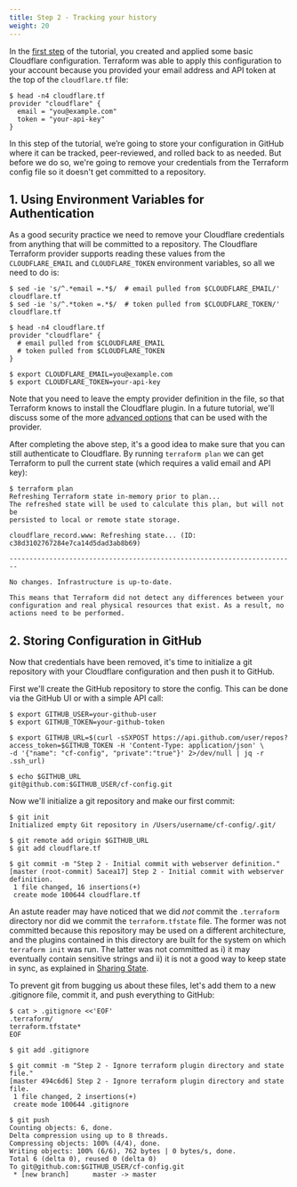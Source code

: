 ```yaml
---
title: Step 2 - Tracking your history
weight: 20
---
```


In the [first step](/terraform/tutorial/hello-world) of the tutorial, you created and applied some basic Cloudflare configuration. Terraform was able to apply this configuration to your account because you provided your email address and API token at the top of the `cloudflare.tf` file:

```
$ head -n4 cloudflare.tf 
provider "cloudflare" {
  email = "you@example.com"
  token = "your-api-key"
}
```

In this step of the tutorial, we’re going to store your configuration in GitHub where it can be tracked, peer-reviewed, and rolled back to as needed. But before we do so, we're going to remove your credentials from the Terraform config file so it doesn't get committed to a repository.

## 1. Using Environment Variables for Authentication

As a good security practice we need to remove your Cloudflare credentials from anything that will be committed to a repository. The Cloudflare Terraform provider supports reading these values from the `CLOUDFLARE_EMAIL` and `CLOUDFLARE_TOKEN` environment variables, so all we need to do is:

```
$ sed -ie 's/^.*email =.*$/  # email pulled from $CLOUDFLARE_EMAIL/' cloudflare.tf
$ sed -ie 's/^.*token =.*$/  # token pulled from $CLOUDFLARE_TOKEN/' cloudflare.tf

$ head -n4 cloudflare.tf 
provider "cloudflare" {
  # email pulled from $CLOUDFLARE_EMAIL
  # token pulled from $CLOUDFLARE_TOKEN
}

$ export CLOUDFLARE_EMAIL=you@example.com
$ export CLOUDFLARE_TOKEN=your-api-key
```

Note that you need to leave the empty provider definition in the file, so that Terraform knows to install the Cloudflare plugin. In a future tutorial, we'll discuss some of the more [advanced options](https://www.terraform.io/docs/providers/cloudflare/index.html#argument-reference) that can be used with the provider.

After completing the above step, it's a good idea to make sure that you can still authenticate to Cloudflare. By running `terraform plan` we can get Terraform to pull the current state (which requires a valid email and API key):

```
$ terraform plan
Refreshing Terraform state in-memory prior to plan...
The refreshed state will be used to calculate this plan, but will not be
persisted to local or remote state storage.

cloudflare_record.www: Refreshing state... (ID: c38d3102767284e7ca14d5dad3ab8b69)

------------------------------------------------------------------------

No changes. Infrastructure is up-to-date.

This means that Terraform did not detect any differences between your
configuration and real physical resources that exist. As a result, no
actions need to be performed.
```

## 2. Storing Configuration in GitHub

Now that credentials have been removed, it's time to initialize a git repository with your Cloudflare configuration and then push it to GitHub.

First we'll create the GitHub repository to store the config. This can be done via the GitHub UI or with a simple API call:

```
$ export GITHUB_USER=your-github-user
$ export GITHUB_TOKEN=your-github-token

$ export GITHUB_URL=$(curl -sSXPOST https://api.github.com/user/repos?access_token=$GITHUB_TOKEN -H 'Content-Type: application/json' \
-d '{"name": "cf-config", "private":"true"}' 2>/dev/null | jq -r .ssh_url)

$ echo $GITHUB_URL
git@github.com:$GITHUB_USER/cf-config.git
```

Now we'll initialize a git repository and make our first commit:

```
$ git init
Initialized empty Git repository in /Users/username/cf-config/.git/

$ git remote add origin $GITHUB_URL
$ git add cloudflare.tf

$ git commit -m "Step 2 - Initial commit with webserver definition."
[master (root-commit) 5acea17] Step 2 - Initial commit with webserver definition.
 1 file changed, 16 insertions(+)
 create mode 100644 cloudflare.tf
```

An astute reader may have noticed that we did _not_ commit the `.terraform` directory nor did we commit the `terraform.tfstate` file. The former was not committed because this repository may be used on a different architecture, and the plugins contained in this directory are built for the system on which `terraform init` was run. The latter was not committed as i) it may eventually contain sensitive strings and ii) it is not a good way to keep state in sync, as explained in [Sharing State](/terraform/advanced-topics/sharing-state).

To prevent git from bugging us about these files, let's add them to a new .gitignore file, commit it, and push everything to GitHub:

```
$ cat > .gitignore <<'EOF'
.terraform/
terraform.tfstate*
EOF

$ git add .gitignore

$ git commit -m "Step 2 - Ignore terraform plugin directory and state file."
[master 494c6d6] Step 2 - Ignore terraform plugin directory and state file.
 1 file changed, 2 insertions(+)
 create mode 100644 .gitignore

$ git push
Counting objects: 6, done.
Delta compression using up to 8 threads.
Compressing objects: 100% (4/4), done.
Writing objects: 100% (6/6), 762 bytes | 0 bytes/s, done.
Total 6 (delta 0), reused 0 (delta 0)
To git@github.com:$GITHUB_USER/cf-config.git
 * [new branch]      master -> master
```